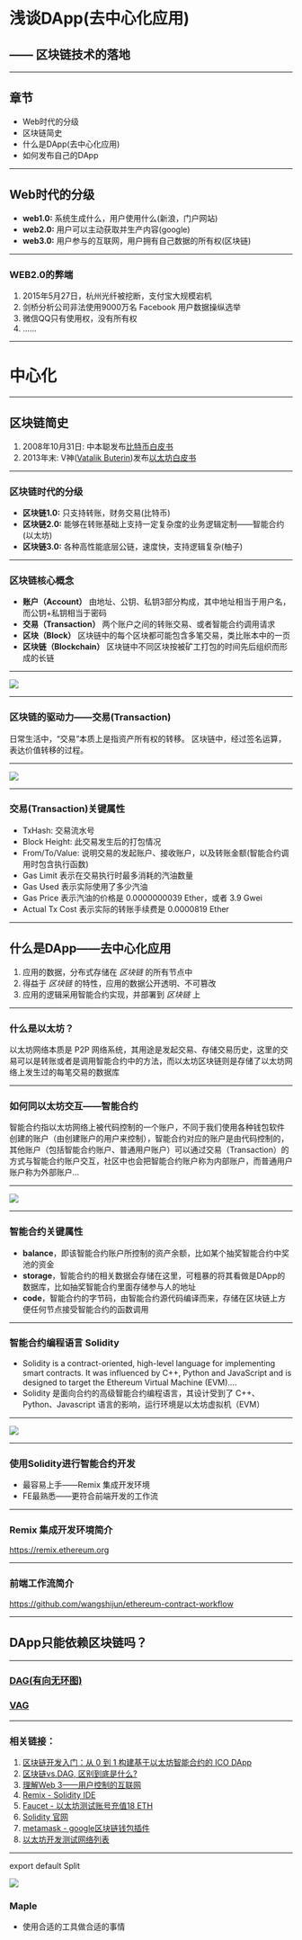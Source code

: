 # 浅谈DApp(去中心化应用)
## —— 区块链技术的落地

---

## 章节

- Web时代的分级
- 区块链简史
- 什么是DApp(去中心化应用)
- 如何发布自己的DApp


---

## Web时代的分级

- **web1.0:** 系统生成什么，用户使用什么(新浪，门户网站)
- **web2.0:** 用户可以主动获取并生产内容(google)
- **web3.0:** 用户参与的互联网，用户拥有自己数据的所有权(区块链)

---

### WEB2.0的弊端

1. 2015年5月27日，杭州光纤被挖断，支付宝大规模宕机
2. 剑桥分析公司非法使用9000万名 Facebook 用户数据操纵选举
3. 微信QQ只有使用权，没有所有权
4. ……

---

# 中心化

---

## 区块链简史

1. 2008年10月31日: 中本聪发布[比特币白皮书](https://bitcoin.org/bitcoin.pdf)
2. 2013年末: V神([Vatalik Buterin](https://twitter.com/vitalikbuterin))发布[以太坊白皮书](https://github.com/ethereum/wiki/wiki/White-Paper)

---

### 区块链时代的分级

- **区块链1.0:** 只支持转账，财务交易(比特币)
- **区块链2.0:** 能够在转账基础上支持一定复杂度的业务逻辑定制——智能合约(以太坊)
- **区块链3.0:** 各种高性能底层公链，速度快，支持逻辑复杂(柚子)

---

### 区块链核心概念

- **账户（Account）** 由地址、公钥、私钥3部分构成，其中地址相当于用户名，而公钥+私钥相当于密码
- **交易（Transaction）** 两个账户之间的转账交易、或者智能合约调用请求
- **区块（Block）** 区块链中的每个区块都可能包含多笔交易，类比账本中的一页
- **区块链（Blockchain）** 区块链中不同区块按被矿工打包的时间先后组织而形成的长链

---

<Image src='./images/img01.jpg' size='100% auto'/>

---

### 区块链的驱动力——交易(Transaction)
日常生活中，“交易”本质上是指资产所有权的转移。
区块链中，经过签名运算，表达价值转移的过程。

---

<Image src='./images/transaction.png' size='100% auto'/>

---

### 交易(Transaction)关键属性

- TxHash: 交易流水号
- Block Height: 此交易发生后的打包情况
- From/To/Value: 说明交易的发起账户、接收账户，以及转账金额(智能合约调用时包含执行函数)
- Gas Limit 表示在交易执行时最多消耗的汽油数量
- Gas Used 表示实际使用了多少汽油
- Gas Price 表示汽油的价格是 0.0000000039 Ether，或者 3.9 Gwei
- Actual Tx Cost 表示实际的转账手续费是 0.0000819 Ether

---

## 什么是DApp——去中心化应用

1. 应用的数据，分布式存储在 *区块链* 的所有节点中
2. 得益于 *区块链* 的特性，应用的数据公开透明、不可篡改
3. 应用的逻辑采用智能合约实现，并部署到 *区块链* 上

---

### 什么是以太坊？

以太坊网络本质是 P2P 网络系统，其用途是发起交易、存储交易历史，这里的交易可以是转账或者是调用智能合约中的方法，而以太坊区块链则是存储了以太坊网络上发生过的每笔交易的数据库

---

### 如何同以太坊交互——智能合约

智能合约指以太坊网络上被代码控制的一个账户，不同于我们使用各种钱包软件 创建的账户（由创建账户的用户来控制），智能合约对应的账户是由代码控制的，其他账户（包括智能合约账户、普通用户账户）可以通过交易（Transaction）的方式与智能合约账户交互，社区中也会把智能合约账户称为内部账户，而普通用户账户称为外部账户...

---

![](./images/img02.jpg)

---

### 智能合约关键属性

- **balance**，即该智能合约账户所控制的资产余额，比如某个抽奖智能合约中奖池的资金
- **storage**，智能合约的相关数据会存储在这里，可粗暴的将其看做是DApp的数据库，比如抽奖智能合约里面存储参与人的地址
- **code**，智能合约的字节码，由智能合约源代码编译而来，存储在区块链上方便任何节点接受智能合约的函数调用

---

### 智能合约编程语言 Solidity

- Solidity is a contract-oriented, high-level language for implementing smart contracts. It was influenced by C++, Python and JavaScript and is designed to target the Ethereum Virtual Machine (EVM)....
- Solidity 是面向合约的高级智能合约编程语言，其设计受到了 C++、Python、Javascript 语言的影响，运行环境是以太坊虚拟机（EVM）

---

![](./images/img03.jpg)


---

### 使用Solidity进行智能合约开发

- 最容易上手——Remix 集成开发环境
- FE最熟悉——更符合前端开发的工作流

---

### Remix 集成开发环境简介

https://remix.ethereum.org

---

### 前端工作流简介

https://github.com/wangshijun/ethereum-contract-workflow

---

## DApp只能依赖区块链吗？

---

### [DAG(有向无环图)](http://www.huoxing24.com/newsdetail/20181031075600967824.html)
### [VAG](https://vite.org)

---

### 相关链接：
1. [区块链开发入门：从 0 到 1 构建基于以太坊智能合约的 ICO DApp](https://juejin.im/book/5addb2eb6fb9a07abd0d4557)
2. [区块链vs.DAG, 区别到底是什么?](http://www.huoxing24.com/newsdetail/20181031075600967824.html)
3. [理解Web 3——用户控制的互联网](http://www.infoq.com/cn/articles/understanding-web-3-a-user-controlled-internet)
4. [Remix - Solidity IDE](https://remix.ethereum.org)
5. [Faucet - 以太坊测试账号充值18 ETH](https://faucet.rinkeby.io/)
6. [Solidity 官网](https://solidity.readthedocs.io/en/v0.4.23/)
7. [metamask - google区块链钱包插件](https://chrome.google.com/webstore/detail/metamask/nkbihfbeogaeaoehlefnkodbefgpgknn/related?hl=en)
8. [以太坊开发测试网络列表](https://testnet.etherscan.io/)

---

export default Split

![](./images/avatar.jpg)


### Maple
- 使用合适的工具做合适的事情

